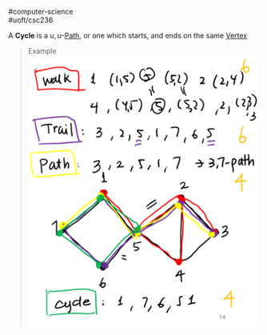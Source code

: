 #computer-science  
#uoft/csc236 

A **Cycle** is a $u,u$-[Path](Path.md), or one which starts, and ends on the same [Vertex](Vertex.md)

> Example  
> 	![Pasted image 20240529155616](attachments/Pasted%20image%2020240529155616.png)